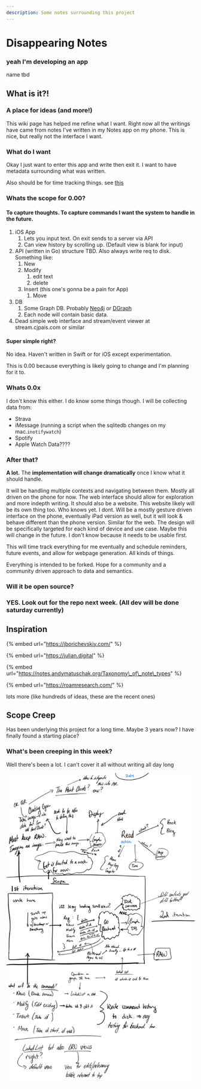 ```yaml
---
description: Some notes surrounding this project
---
```


# Disappearing Notes

### yeah I'm developing an app

name tbd

## What is it?!

### A place for ideas \(and more!\)

This wiki page has helped me refine what I want. Right now all the writings have came from notes I've written in my Notes app on my phone. This is nice, but really not the interface I want. 

### What do I want

Okay I just want to enter this app and write then exit it. I want to have metadata surrounding what was written.

Also should be for time tracking things. see [this](https://julian.digital/)

### Whats the scope for 0.00?

#### To capture thoughts. To capture commands I want the system to handle in the future.

1. iOS App
   1. Lets you input text. On exit sends to a server via API
   2. Can view history by scrolling up. \(Default view is blank for input\)
2. API \(written in Go\) structure TBD. Also always write req to disk. Something like:
   1. New
   2. Modify
      1. edit text
      2. delete
   3. Insert \(this one's gonna be a pain for App\)
      1. Move
3. DB
   1. Some Graph DB. Probably [Neo4j](https://neo4j.com/) or [DGraph](https://dgraph.io/)
   2. Each node will contain basic data.
4. Dead simple web interface and stream/event viewer at stream.cjpais.com or similar

#### Super simple right?

No idea. Haven't written in Swift or for iOS except experimentation.

This is 0.00 because everything is likely going to change and I'm planning for it to.

### Whats 0.0x

I don't know this either. I do know some things though. I will be collecting data from:

* Strava
* iMessage \(running a script when the sqlitedb changes on my mac.`inotifywatch`\) 
* Spotify
* Apple Watch Data????

### After that?

**A lot.** The **implementation will change dramatically** once I know what it should handle.

It will be handling multiple contexts and navigating between them. Mostly all driven on the phone for now. The web interface should allow for exploration and more indepth writing. It should also be a website. This website likely will be its own thing too. Who knows yet. I dont. Will be a mostly gesture driven interface on the phone, eventually iPad version as well, but it will look & behave different than the phone version. Similar for the web. The design will be specifically targeted for each kind of device and use case. Maybe this will change in the future. I don't know because it needs to be usable first.

This will time track everything for me eventually and schedule reminders, future events, and allow for webpage generation. All kinds of things.

Everything is intended to be forked. Hope for a community and a community driven approach to data and semantics. 

### Will it be open source? 

### YES. Look out for the repo next week. \(All dev will be done saturday currently\)

## Inspiration

{% embed url="https://jborichevskiy.com/" %}

{% embed url="https://julian.digital" %}

{% embed url="https://notes.andymatuschak.org/Taxonomy\_of\_note\_types" %}

{% embed url="https://roamresearch.com/" %}

lots more \(like hundreds of ideas, these are the recent ones\)

## Scope Creep

Has been underlying this project for a long time. Maybe 3 years now? I have finally found a starting place?

### What's been creeping in this week?

Well there's been a lot. I can't cover it all without writing all day long

![How scope creeps in 20 minutes. Notice the scope.](../../.gitbook/assets/screen-shot-2020-03-22-at-12.38.15-pm.png)



